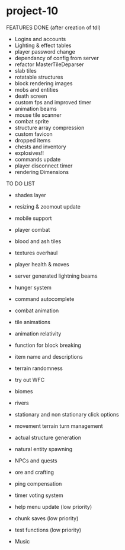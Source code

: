 # project-10

FEATURES DONE (after creation of tdl)
- Logins and accounts
- Lighting & effect tables
- player password change
- dependancy of config from server
- refactor MasterTileDeparser
- slab tiles
- rotatable structures
- block rendering images
- mobs and entities
- death screen
- custom fps and improved timer
- animation beams
- mouse tile scanner
- combat sprite
- structure array compression
- custom favicon
- dropped items
- chests and inventory
- explosives!!
- commands update
- player disconnect timer
- rendering Dimensions


TO DO LIST

- shades layer

- resizing & zoomout update

- mobile support

- player combat

- blood and ash tiles

- textures overhaul

- player health & moves

- server generated lightning beams

- hunger system

- command autocomplete

- combat animation

- tile animations

- animation relativity

- function for block breaking

- item name and descriptions

- terrain randomness

- try out WFC

- biomes

- rivers

- stationary and non stationary click options

- movement terrain turn management

- actual structure generation

- natural entity spawning

- NPCs and quests

- ore and crafting

- ping compensation

- timer voting system

- help menu update (low priority)

- chunk saves (low priority)

- test functions (low priority)

 
- Music






